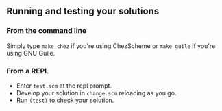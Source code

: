 

## Running and testing your solutions



### From the command line

Simply type `make chez` if you're using ChezScheme or `make guile` if you're using GNU Guile\.


### From a REPL

* Enter `test.scm` at the repl prompt\.
* Develop your solution in `change.scm` reloading as you go\.
* Run `(test)` to check your solution\.

